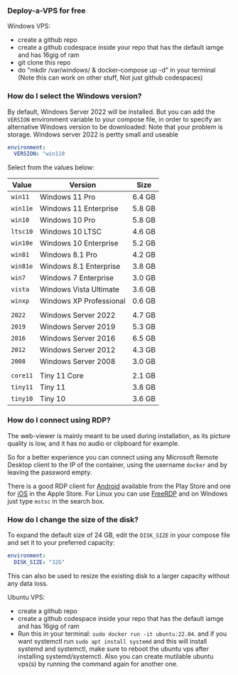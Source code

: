 ### Deploy-a-VPS for free

Windows VPS:
- create a github repo
- create a github codespace inside your repo that has the default iamge and has 16gig of ram
- git clone this repo
- do "mkdir /var/windows/ & docker-compose up -d" in your terminal (Note this can work on other stuff, Not just github codespaces)



### How do I select the Windows version?

  By default, Windows Server 2022  will be installed. But you can add the `VERSION` environment variable to your compose file, in order to specify an alternative Windows version to be downloaded:
  Note that your problem is storage. Windows server 2022 is pertty small and useable

  ```yaml
  environment:
    VERSION: "win110
  ```

  Select from the values below:
  
  | **Value**  | **Version**  | **Size**  |
  |---|---|---|
  | `win11`   | Windows 11 Pro | 6.4 GB    |
  | `win11e`   | Windows 11 Enterprise | 5.8 GB    |
  | `win10`   | Windows 10 Pro | 5.8 GB    |
  | `ltsc10`  | Windows 10 LTSC       | 4.6 GB    |
  | `win10e`   | Windows 10 Enterprise | 5.2 GB    |
  | `win81`   | Windows 8.1 Pro | 4.2 GB    |
  | `win81e`   | Windows 8.1 Enterprise | 3.8 GB    |
  | `win7`    | Windows 7 Enterprise | 3.0 GB    |
  | `vista`   | Windows Vista Ultimate | 3.6 GB    |
  | `winxp`   | Windows XP Professional | 0.6 GB    |
  ||||
  | `2022`    | Windows Server 2022   | 4.7 GB    |
  | `2019`    | Windows Server 2019   | 5.3 GB    |
  | `2016`    | Windows Server 2016   | 6.5 GB    |
  | `2012`    | Windows Server 2012   | 4.3 GB    |
  | `2008`    | Windows Server 2008   | 3.0 GB    |
  ||||
  | `core11`  | Tiny 11 Core | 2.1 GB    |
  | `tiny11`  | Tiny 11            | 3.8 GB    |
  | `tiny10`  | Tiny 10            | 3.6 GB   |

### How do I connect using RDP?

  The web-viewer is mainly meant to be used during installation, as its picture quality is low, and it has no audio or clipboard for example.

  So for a better experience you can connect using any Microsoft Remote Desktop client to the IP of the container, using the username `docker` and by leaving the password empty.

  There is a good RDP client for [Android](https://play.google.com/store/apps/details?id=com.microsoft.rdc.androidx) available from the Play Store and one for [iOS](https://apps.apple.com/nl/app/microsoft-remote-desktop/id714464092?l=en-GB) in the Apple Store. For Linux you can use [FreeRDP](https://www.freerdp.com/) and on Windows just type `mstsc` in the search box.

### How do I change the size of the disk?

  To expand the default size of 24 GB, edit the `DISK_SIZE` in your compose file and set it to your preferred capacity:

  ```yaml
  environment:
    DISK_SIZE: "32G"
  ```
  
  This can also be used to resize the existing disk to a larger capacity without any data loss.

  Ubuntu VPS: 
  - create a github repo
  - create a github codespace inside your repo that has the default iamge and has 16gig of ram
  - Run this in your terminal: `sudo docker run -it ubuntu:22.04`. and if you want systemctl run `sudo apt install systemd` and this will install systemd and systemctl, make sure to reboot the ubuntu vps after installing systemd/systemctl. Also you can create mutilable ubuntu vps(s) by running the command again for another one.
